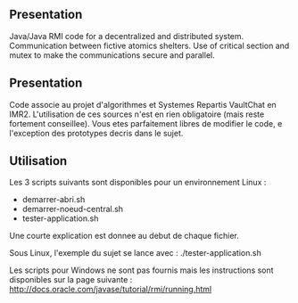 ## Presentation
Java/Java RMI code for a decentralized and distributed system. Communication between fictive atomics shelters. Use of critical section and mutex to make the communications secure and parallel.

## Presentation

Code associe au projet d'algorithmes et Systemes Repartis VaultChat en IMR2.
L'utilisation de ces sources n'est en rien obligatoire (mais reste fortement 
conseillee). Vous etes parfaitement libres de modifier le code, e l'exception
des prototypes decris dans le sujet.

## Utilisation

Les 3 scripts suivants sont disponibles pour un environnement Linux : 
- demarrer-abri.sh
- demarrer-noeud-central.sh
- tester-application.sh

Une courte explication est donnee au debut de chaque fichier.

Sous Linux, l'exemple du sujet se lance avec : 
./tester-application.sh

Les scripts pour Windows ne sont pas fournis mais les instructions sont 
disponibles sur la page suivante : 
http://docs.oracle.com/javase/tutorial/rmi/running.html


